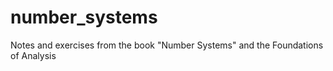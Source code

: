 # number_systems
Notes and exercises from the book "Number Systems" and the Foundations of Analysis
